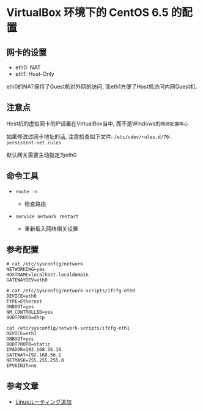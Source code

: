# VirtualBox 环境下的 CentOS 6.5 的配置

## 网卡的设置

- eth0: NAT
- eth1: Host-Only

eth0的NAT保持了Guest机对外网的访问,
而eth1方便了Host机访问内网Guest机.

## 注意点

Host机的虚拟网卡的IP设置在VirtualBox当中, 而不是Windows的`网络配置中心`

如果修改过网卡地址的话, 注意检查如下文件:
`/etc/udev/rules.d/70-persistent-net.rules`

默认网关需要主动指定为eth0

## 命令工具

- `route -n`
  - 检查路由

- `service network restart`
  - 重新载入网络相关设置

## 参考配置

```text
# cat /etc/sysconfig/network
NETWORKING=yes
HOSTNAME=localhost.localdomain
GATEWAYDEV=eth0

# cat /etc/sysconfig/network-scripts/ifcfg-eth0
DEVICE=eth0
TYPE=Ethernet
ONBOOT=yes
NM_CONTROLLED=yes
BOOTPROTO=dhcp

cat /etc/sysconfig/network-scripts/ifcfg-eth1
DEVICE=eth1
ONBOOT=yes
BOOTPROTO=static
IPADDR=192.168.56.10
GATEWAY=192.168.56.1
NETMASK=255.255.255.0
IPV6INIT=no
```

## 参考文章

- [Linuxルーティング追加](http://www.server-memo.net/centos-settings/network/linux-routeing.html#i)